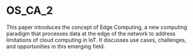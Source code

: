 # OS_CA_2
This paper introduces the concept of Edge Computing, a new computing paradigm that processes data at the edge of the network to address limitations of cloud computing in IoT. It discusses use cases, challenges, and opportunities in this emerging field.
